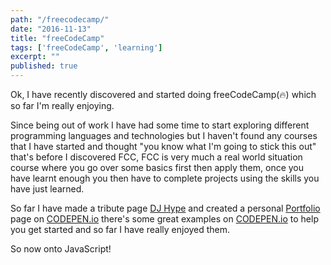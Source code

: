 ```yaml
---
path: "/freecodecamp/"
date: "2016-11-13"
title: "freeCodeCamp"
tags: ['freeCodeCamp', 'learning']
excerpt: ""
published: true
---
```


Ok, I have recently discovered and started doing freeCodeCamp(🔥) which so far
I'm really enjoying.

Since being out of work I have had some time to start exploring different
programming languages and technologies but I haven't found any courses that I
have started and thought "you know what I'm going to stick this out" that's
before I discovered FCC, FCC is very much a real world situation course where
you go over some basics first then apply them, once you have learnt enough you
then have to complete projects using the skills you have just learned.

So far I have made a tribute page
[DJ Hype](http://codepen.io/spences10/full/NbqZob/) and created a personal
[Portfolio](http://codepen.io/spences10/full/NbGXoy/) page on
[CODEPEN.io](http://codepen.io/spences10/) there's some great examples on
[CODEPEN.io](http://codepen.io/) to help you get started and so far I have
really enjoyed them.

So now onto JavaScript!
